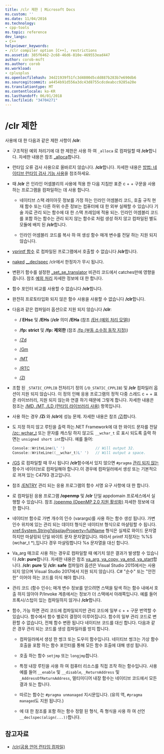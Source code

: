 ```yaml
---
title: /clr 제한 | Microsoft Docs
ms.custom: ''
ms.date: 11/04/2016
ms.technology:
- cpp-tools
ms.topic: reference
dev_langs:
- C++
helpviewer_keywords:
- /clr compiler option [C++], restrictions
ms.assetid: 385f6462-2c68-46d6-810e-469553ead447
author: corob-msft
ms.author: corob
ms.workload:
- cplusplus
ms.openlocfilehash: 34d21939f51fc3d4800d5cdd887b283b7e690db6
ms.sourcegitcommit: a4454b91d556a3dc43d8755cdcdeabcc9285a20e
ms.translationtype: MT
ms.contentlocale: ko-KR
ms.lasthandoff: 06/01/2018
ms.locfileid: "34704271"
---
```

# <a name="clr-restrictions"></a>/clr 제한

사용에 대 한 다음과 같은 제한 사항이 **/clr**:

- 구조적된 예외 처리기에 대 한 제한은 사용 하 여 `_alloca` 로 컴파일할 때 **/clr**합니다. 자세한 내용은 참조 [_alloca](../../c-runtime-library/reference/alloca.md)합니다.

- 런타임 오류 검사 사용으로 올바르지 않습니다. **/clr**합니다. 자세한 내용은 [방법: 네이티브 런타임 검사 기능 사용](/visualstudio/debugger/how-to-use-native-run-time-checks)을 참조하세요.

- 때 **/clr** 은 인라인 어셈블리의 사용에 적용 한 다음 지침만 표준 c + + 구문을 사용 하는 프로그램을 컴파일하는 데 사용 합니다.

  - 네이티브 스택 레이아웃 정보를 가정 하는 인라인 어셈블리 코드, 호출 규칙 현재 함수 또는 다른 하위 수준 정보는 컴퓨터에 대 한 외부 실패할 수 있습니다 기술 자료 관리 되는 함수에 대 한 스택 프레임에 적용 되는. 인라인 어셈블리 코드를 포함 하는 함수는 관리 되지 않는 함수로 처럼 생성 하지 않고 컴파일된 별도 모듈에 배치 된 **/clr**합니다.

  - 인라인 어셈블리 코드를 복사 하 여 생성 함수 매개 변수를 전달 하는 지원 되지 않습니다.

- [vprintf 함수](../../c-runtime-library/vprintf-functions.md) 로 컴파일된 프로그램에서 호출할 수 없습니다 **/clr**합니다.

- [naked](../../cpp/naked-cpp.md) [__declspec](../../cpp/declspec.md) /clr에서 한정자가 무시 됩니다.

- 변환기 함수를 설정한 [_set_se_translator](../../c-runtime-library/reference/set-se-translator.md) 비관리 코드에서 catches만에 영향을 줍니다. 참조 [예외 처리](../../windows/exception-handling-cpp-component-extensions.md) 자세한 정보에 대 한 합니다.

- 함수 포인터 비교를 사용할 수 없습니다 **/clr**합니다.

- 완전히 프로토타입화 되지 않은 함수 사용을 사용할 수 없습니다 **/clr**합니다.

- 다음과 같은 컴파일러 옵션으로 지원 되지 않습니다 **/clr**:

  - **/ EHsc** 및 **/EHs** (**/clr** 의미 **/EHa** (참조 [/EH (예외 처리 모델)](../../build/reference/eh-exception-handling-model.md))

  - **/fp: strict** 및 **/fp: 제외한** (참조 [/fp (부동 소수점 동작 지정)](../../build/reference/fp-specify-floating-point-behavior.md))

  - [/Zd](../../build/reference/z7-zi-zi-debug-information-format.md)

  - [/Gm](../../build/reference/gm-enable-minimal-rebuild.md)

  - [/MT](../../build/reference/md-mt-ld-use-run-time-library.md)

  - [/RTC](../../build/reference/rtc-run-time-error-checks.md)

  - [/ZI](../../build/reference/z7-zi-zi-debug-information-format.md)

- 조합 된 `_STATIC_CPPLIB` 전처리기 정의 (`/D_STATIC_CPPLIB`) 및 **/clr** 컴파일러 옵션이 지원 되지 않습니다. 이 정의 인해 응용 프로그램의 정적 다중 스레드 c + + 표준 라이브러리, 지원 되지 않는와 연결 하기 때문에 그렇게 합니다. 자세한 내용은 참조는 [/MD, /MT, /LD (런타임 라이브러리 사용)](../../build/reference/md-mt-ld-use-run-time-library.md) 항목입니다.

- 사용 하는 경우 **/Zi** 와 **/clr**에 성능 문제. 자세한 내용은 참조 [/Zi](../../build/reference/z7-zi-zi-debug-information-format.md)합니다.

- 도 지정 하지 않고 루틴을 출력 하는.NET Framework에 대 한 와이드 문자를 전달 [/zc: wchar_t](../../build/reference/zc-wchar-t-wchar-t-is-native-type.md) 또는 문자를 캐스팅 하지 않고도 `__wchar_t` 로 표시 되도록 출력 하면는 `unsigned short int`합니다. 예를 들어:

    ```cpp
    Console::WriteLine(L' ')              // Will output 32.
    Console::WriteLine((__wchar_t)L' ')   // Will output a space.
    ```

- [/GS](../../build/reference/gs-buffer-security-check.md) 로 컴파일할 때 무시 됩니다 **/clr**함수에서 있지 않으면 `#pragma` [관리 되지 않는](../../preprocessor/managed-unmanaged.md) 함수가 네이티브로 컴파일해야 합니다.이 경우에 컴파일러에서 생성 또는 기본적으로 꺼져 있는 C4793 경고입니다.

- 참조 [/ENTRY](../../build/reference/entry-entry-point-symbol.md) 관리 되는 응용 프로그램의 함수 서명 요구 사항에 대 한 합니다.

- 로 컴파일된 응용 프로그램 **/openmp** 및 **/clr** 단일 appdomain 프로세스에서 실행할 수 있습니다.  참조 [/openmp (OpenMP 2.0 지원 활성화)](../../build/reference/openmp-enable-openmp-2-0-support.md) 자세한 정보에 대 한 합니다.

- 네이티브 함수로 가변 개수의 인수 (varargs)를 사용 하는 함수 생성 됩니다. 가변 인수 위치에 있는 관리 되는 데이터 형식은 네이티브 형식으로 마샬링할 수 됩니다. <xref:System.String?displayProperty=fullName> 형식은 실제로 와이드 문자열 하지만 마샬링되 단일 바이트 문자 문자열입니다. 따라서 printf 지정자는 %%S (wchar_t *),입니다 경우 마샬링합니다 %s 문자열을 대신 합니다.

- Va_arg 매크로 사용 하는 경우로 컴파일할 때 예기치 않은 결과가 발생할 수 있습니다 **/clr: pure**합니다. 자세한 내용은 참조 [va_arg, va_copy, va_end, va_start](../../c-runtime-library/reference/va-arg-va-copy-va-end-va-start.md)합니다. **/clr: pure** 및 **/clr: safe** 컴파일러 옵션은 Visual Studio 2015에서는 사용 되지 않으며 Visual Studio 2017에서 지원 되지 않습니다. C# "순수" 또는 "안전한" 이어야 하는 코드를 이식 해야 합니다.

- 관리 코드 (함수 인수); 매개 변수 정보를 얻으려면 스택을 탐색 하는 함수 내에서 호출 하지 않아야 P/Invoke 계층에서는 정보가 더 스택에서 아래쪽입니다.  예를 들어 프록시/스텁이 있는 컴파일하지 않거나 **/clr**합니다.

- 함수, 가능 하면 관리 코드에 컴파일되지만 관리 코드에 일부 c + + 구문 번역할 수 있습니다.  함수에서 함수 별로이 결정이 이루어집니다. 함수의 일부 관리 코드로 변환할 수 없습니다, 전체 함수 변환 됩니다 네이티브 코드를 대신 합니다. 다음과 같은 경우 관리 되는 코드를 생성 컴파일러를 방지 합니다.

  - 컴파일러에서 생성 한 썽크 또는 도우미 함수입니다. 네이티브 썽크는 가상 함수 호출을 포함 하는 함수 포인터를 통해 모든 함수 호출에 대해 생성 됩니다.

  - 호출 하는 함수 `setjmp` 또는 `longjmp`합니다.

  - 특정 내장 루틴을 사용 하 여 컴퓨터 리소스를 직접 조작 하는 함수입니다. 사용 예를 들어 `__enable` 및 `__disable`, `_ReturnAddress` 및 `_AddressOfReturnAddress`, 멀티미디어 내장 함수는 네이티브 코드에서 모든 결과 또는 합니다.

  - 따르는 함수는 `#pragma unmanaged` 지시문입니다. (유의 역, `#pragma managed`도 지원 됩니다.)

  - 에 대 한 참조를 포함 하는 함수 정렬 된 형식, 즉 형식을 사용 하 여 선언 `__declspec(align(...))`합니다.

## <a name="see-also"></a>참고자료

- [/clr(공용 언어 런타임 컴파일)](../../build/reference/clr-common-language-runtime-compilation.md)
